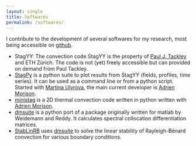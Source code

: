 ```yaml
---
layout: single
title: Softwares
permalink: /softwares/
---
```


I contribute to the development of several softwares for my research, most being
accessible on [github](https://github.com/).

* StagYY: The convection code StagYY is the property of [Paul
  J. Tackley](http://jupiter.ethz.ch/~pjt/index.html) and ETH
  Zürich. The code is not (yet) freely accessible but can provided on demand from
  Paul Tackley.
* [StagPy](https://github.com/StagPython/StagPy) is a python suite to
  plot results from StagYY (fields, profiles, time series). It can be used as a command line or from a
  python script. Started with
  [Martina Ulvrova](https://mulvrova.github.io/about.html), the main current developer is
  [Adrien Morison](https://adrienmorison.com/about/).
* [ministag](https://github.com/StagPython/ministag) is a 2D
  thermal convection code written in python written with [Adrien Morison](https://adrienmorison.com/about/).
* [dmsuite](https://github.com/labrosse/dmsuite) is a python port of a
  package originally written for matlab by Weidemann and Reddy. It
  calculates spectral collocation differentiation matrices.
* [StabLinRB](https://github.com/labrosse/StabLinRB) uses
  [dmsuite](https://github.com/labrosse/dmsuite) to solve the linear
  stability of Rayleigh-Bénard convection for various boundary
  conditions. 



